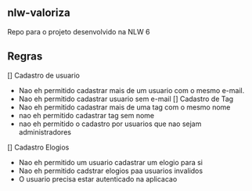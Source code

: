 ## nlw-valoriza
Repo para o projeto desenvolvido na NLW 6

## Regras

[] Cadastro de usuario
  - Nao eh permitido cadastrar mais de um usuario com o mesmo e-mail.
  - Nao eh permitido cadastrar usuario sem e-mail
[] Cadastro de Tag
  - Nao eh permitido cadastrar mais de uma tag com o mesmo nome
  - nao eh permitido cadastrar tag sem nome
  - nao eh permitido o cadastro por usuarios que nao sejam administradores

[] Cadastro Elogios
  - Nao eh permitido um usuario cadastrar um elogio para si
  - Nao eh permitido cadstrar elogios paa usuarios invalidos
  - O usuario precisa estar autenticado na aplicacao